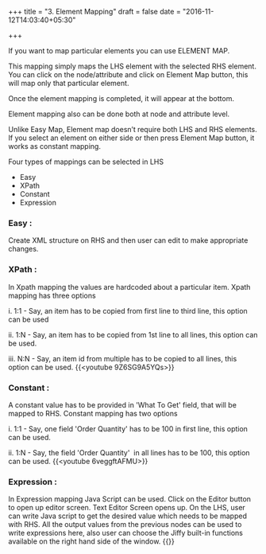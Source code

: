 +++
title = "3. Element Mapping"
draft = false
date = "2016-11-12T14:03:40+05:30"

+++

If you want to map particular elements you can use ELEMENT MAP. 

This mapping simply maps the LHS element with the selected RHS element. You can click on the node/attribute and click on Element Map button, this will map only that particular element.

Once the element mapping is completed, it will appear at the bottom.

Element mapping also can be done both at node and attribute level.

Unlike Easy Map, Element map doesn’t require both LHS and RHS elements. If you select an element on either side or then press Element Map button, it works as constant mapping.

Four types of mappings can be selected in LHS

+ Easy
+ XPath
+ Constant
+ Expression

### Easy : 
 Create XML structure on RHS and then user can edit to make appropriate changes.

### XPath : 
 In Xpath mapping the values are hardcoded about a particular item. Xpath mapping has three options
	
i. 1:1 - Say, an item has to be copied from first line to third line, this option can be used
	
ii. 1:N - Say, an item has to be copied from 1st line to all lines, this option can be used.
	
iii. N:N - Say, an item id from multiple has to be copied to all lines, this option can be used.
{{<youtube 9Z6SG9A5YQs>}}

### Constant : 
 A constant value has to be provided in 'What To Get' field, that will be mapped to RHS. 
Constant mapping has two options
	
i. 1:1 - Say, one field 'Order Quantity' has to be 100 in first line, this option can be used.
	
ii. 1:N - Say, the field 'Order Quantity'  in all lines has to be 100, this option can be used.
{{<youtube 6veggftAFMU>}}

### Expression : 
 In Expression mapping Java Script can be used. Click on the Editor button to open up editor screen. Text Editor Screen opens up. On the LHS, user can write Java script to get the desired value which needs to be mapped with RHS. All the output values from the previous nodes can be used to write expressions here, also user can choose the Jiffy built-in functions available on the right hand side of the window.
{{<youtube vU2mCdbsN8U>}}
